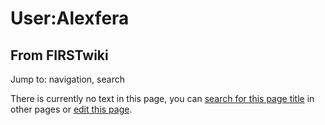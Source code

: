 # User:Alexfera

## From FIRSTwiki

Jump to: navigation, search

There is currently no text in this page, you can [search for this page title](Special:Search/Alexfera "Special:Search/Alexfera") in other pages or [edit this page](http://www.firstwiki.net/index.php?title=User:Alexfera&action=edit "http://www.firstwiki.net/index.php?title=User:Alexfera&action=edit").
